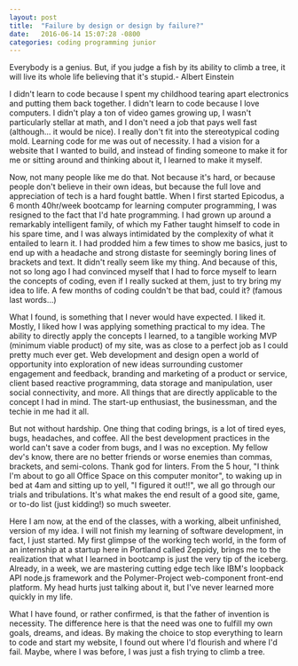 ```yaml
---
layout: post
title:  "Failure by design or design by failure?"
date:   2016-06-14 15:07:28 -0800
categories: coding programming junior
---
```

Everybody is a genius. But, if you judge a fish by its ability to climb a tree, it will live its whole life believing that it's stupid.- Albert Einstein

I didn't learn to code because I spent my childhood tearing apart electronics and putting them back together. I didn't learn to code because I love computers. I didn't play a ton of video games growing up, I wasn't particularly stellar at math, and I don't need a job that pays well fast (although... it would be nice). I really don't fit into the stereotypical coding mold. Learning code for me was out of necessity. I had a vision for a website that I wanted to build, and instead of finding someone to make it for me or sitting around and thinking about it, I learned to make it myself.

Now, not many people like me do that. Not because it's hard, or because people don't believe in their own ideas, but because the full love and appreciation of tech is a hard fought battle. When I first started Epicodus, a 6 month 40hr/week bootcamp for learning computer programming, I was resigned to the fact that I'd hate programming. I had grown up around a remarkably intelligent family, of which my Father taught himself to code in his spare time, and I was always intimidated by the complexity of what it entailed to learn it. I had prodded him a few times to show me basics, just to end up with a headache and strong distaste for seemingly boring lines of brackets and text. It didn't really seem like my thing. And because of this, not so long ago I had convinced myself that I had to force myself to learn the concepts of coding, even if I really sucked at them, just to try bring my idea to life. A few months of coding couldn't be that bad, could it? (famous last words...)

What I found, is something that I never would have expected. I liked it. Mostly, I liked how I was applying something practical to my idea. The ability to directly apply the concepts I learned, to a tangible working MVP (minimum viable product) of my site, was as close to a perfect job as I could pretty much ever get. Web development and design open a world of opportunity into exploration of new ideas surrounding customer engagement and feedback, branding and marketing of a product or service, client based reactive programming, data storage and manipulation, user social connectivity, and more. All things that are directly applicable to the concept I had in mind. The start-up enthusiast, the businessman, and the techie in me had it all.

But not without hardship. One thing that coding brings, is a lot of tired eyes, bugs, headaches, and coffee. All the best development practices in the world can't save a coder from bugs, and I was no exception. My fellow dev's know, there are no better friends or worse enemies than commas, brackets, and semi-colons. Thank god for linters. From the 5 hour, "I think I'm about to go all Office Space on this computer monitor", to waking up in bed at 4am and sitting up to yell, "I figured it out!!", we all go through our trials and tribulations. It's what makes the end result of a good site, game, or to-do list (just kidding!) so much sweeter.

Here I am now, at the end of the classes, with a working, albeit unfinished, version of my idea. I will not finish my learning of software development, in fact, I just started. My first glimpse of the working tech world, in the form of an internship at a startup here in Portland called Zeppidy, brings me to the realization that what I learned in bootcamp is just the very tip of the iceberg. Already, in a week, we are mastering cutting edge tech like IBM's loopback API node.js framework and the Polymer-Project web-component front-end platform. My head hurts just talking about it, but I've never learned more quickly in my life.

What I have found, or rather confirmed, is that the father of invention is necessity. The difference here is that the need was one to fulfill my own goals, dreams, and ideas. By making the choice to stop everything to learn to code and start my website, I found out where I'd flourish and where I'd fail. Maybe, where I was before, I was just a fish trying to climb a tree.
